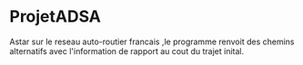 # ProjetADSA
Astar sur le reseau auto-routier francais ,le programme renvoit des chemins alternatifs avec l'information de rapport au cout du trajet inital.
